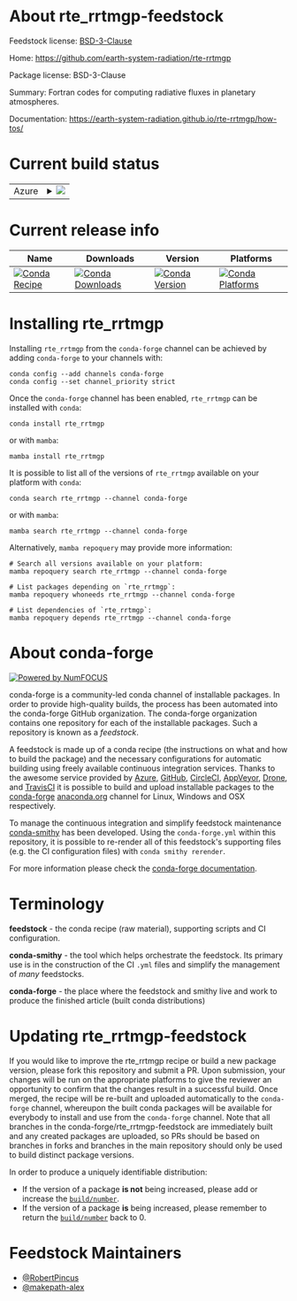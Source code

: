 About rte_rrtmgp-feedstock
==========================

Feedstock license: [BSD-3-Clause](https://github.com/conda-forge/rte_rrtmgp-feedstock/blob/main/LICENSE.txt)

Home: https://github.com/earth-system-radiation/rte-rrtmgp

Package license: BSD-3-Clause

Summary: Fortran codes for computing radiative fluxes in planetary atmospheres.

Documentation: https://earth-system-radiation.github.io/rte-rrtmgp/how-tos/

Current build status
====================


<table>
    
  <tr>
    <td>Azure</td>
    <td>
      <details>
        <summary>
          <a href="https://dev.azure.com/conda-forge/feedstock-builds/_build/latest?definitionId=25045&branchName=main">
            <img src="https://dev.azure.com/conda-forge/feedstock-builds/_apis/build/status/rte_rrtmgp-feedstock?branchName=main">
          </a>
        </summary>
        <table>
          <thead><tr><th>Variant</th><th>Status</th></tr></thead>
          <tbody><tr>
              <td>linux_64_python3.10.____cpython</td>
              <td>
                <a href="https://dev.azure.com/conda-forge/feedstock-builds/_build/latest?definitionId=25045&branchName=main">
                  <img src="https://dev.azure.com/conda-forge/feedstock-builds/_apis/build/status/rte_rrtmgp-feedstock?branchName=main&jobName=linux&configuration=linux%20linux_64_python3.10.____cpython" alt="variant">
                </a>
              </td>
            </tr><tr>
              <td>linux_64_python3.11.____cpython</td>
              <td>
                <a href="https://dev.azure.com/conda-forge/feedstock-builds/_build/latest?definitionId=25045&branchName=main">
                  <img src="https://dev.azure.com/conda-forge/feedstock-builds/_apis/build/status/rte_rrtmgp-feedstock?branchName=main&jobName=linux&configuration=linux%20linux_64_python3.11.____cpython" alt="variant">
                </a>
              </td>
            </tr><tr>
              <td>linux_64_python3.12.____cpython</td>
              <td>
                <a href="https://dev.azure.com/conda-forge/feedstock-builds/_build/latest?definitionId=25045&branchName=main">
                  <img src="https://dev.azure.com/conda-forge/feedstock-builds/_apis/build/status/rte_rrtmgp-feedstock?branchName=main&jobName=linux&configuration=linux%20linux_64_python3.12.____cpython" alt="variant">
                </a>
              </td>
            </tr><tr>
              <td>linux_64_python3.9.____cpython</td>
              <td>
                <a href="https://dev.azure.com/conda-forge/feedstock-builds/_build/latest?definitionId=25045&branchName=main">
                  <img src="https://dev.azure.com/conda-forge/feedstock-builds/_apis/build/status/rte_rrtmgp-feedstock?branchName=main&jobName=linux&configuration=linux%20linux_64_python3.9.____cpython" alt="variant">
                </a>
              </td>
            </tr><tr>
              <td>osx_64_python3.10.____cpython</td>
              <td>
                <a href="https://dev.azure.com/conda-forge/feedstock-builds/_build/latest?definitionId=25045&branchName=main">
                  <img src="https://dev.azure.com/conda-forge/feedstock-builds/_apis/build/status/rte_rrtmgp-feedstock?branchName=main&jobName=osx&configuration=osx%20osx_64_python3.10.____cpython" alt="variant">
                </a>
              </td>
            </tr><tr>
              <td>osx_64_python3.11.____cpython</td>
              <td>
                <a href="https://dev.azure.com/conda-forge/feedstock-builds/_build/latest?definitionId=25045&branchName=main">
                  <img src="https://dev.azure.com/conda-forge/feedstock-builds/_apis/build/status/rte_rrtmgp-feedstock?branchName=main&jobName=osx&configuration=osx%20osx_64_python3.11.____cpython" alt="variant">
                </a>
              </td>
            </tr><tr>
              <td>osx_64_python3.12.____cpython</td>
              <td>
                <a href="https://dev.azure.com/conda-forge/feedstock-builds/_build/latest?definitionId=25045&branchName=main">
                  <img src="https://dev.azure.com/conda-forge/feedstock-builds/_apis/build/status/rte_rrtmgp-feedstock?branchName=main&jobName=osx&configuration=osx%20osx_64_python3.12.____cpython" alt="variant">
                </a>
              </td>
            </tr><tr>
              <td>osx_64_python3.9.____cpython</td>
              <td>
                <a href="https://dev.azure.com/conda-forge/feedstock-builds/_build/latest?definitionId=25045&branchName=main">
                  <img src="https://dev.azure.com/conda-forge/feedstock-builds/_apis/build/status/rte_rrtmgp-feedstock?branchName=main&jobName=osx&configuration=osx%20osx_64_python3.9.____cpython" alt="variant">
                </a>
              </td>
            </tr><tr>
              <td>osx_arm64_python3.10.____cpython</td>
              <td>
                <a href="https://dev.azure.com/conda-forge/feedstock-builds/_build/latest?definitionId=25045&branchName=main">
                  <img src="https://dev.azure.com/conda-forge/feedstock-builds/_apis/build/status/rte_rrtmgp-feedstock?branchName=main&jobName=osx&configuration=osx%20osx_arm64_python3.10.____cpython" alt="variant">
                </a>
              </td>
            </tr><tr>
              <td>osx_arm64_python3.11.____cpython</td>
              <td>
                <a href="https://dev.azure.com/conda-forge/feedstock-builds/_build/latest?definitionId=25045&branchName=main">
                  <img src="https://dev.azure.com/conda-forge/feedstock-builds/_apis/build/status/rte_rrtmgp-feedstock?branchName=main&jobName=osx&configuration=osx%20osx_arm64_python3.11.____cpython" alt="variant">
                </a>
              </td>
            </tr><tr>
              <td>osx_arm64_python3.12.____cpython</td>
              <td>
                <a href="https://dev.azure.com/conda-forge/feedstock-builds/_build/latest?definitionId=25045&branchName=main">
                  <img src="https://dev.azure.com/conda-forge/feedstock-builds/_apis/build/status/rte_rrtmgp-feedstock?branchName=main&jobName=osx&configuration=osx%20osx_arm64_python3.12.____cpython" alt="variant">
                </a>
              </td>
            </tr><tr>
              <td>osx_arm64_python3.9.____cpython</td>
              <td>
                <a href="https://dev.azure.com/conda-forge/feedstock-builds/_build/latest?definitionId=25045&branchName=main">
                  <img src="https://dev.azure.com/conda-forge/feedstock-builds/_apis/build/status/rte_rrtmgp-feedstock?branchName=main&jobName=osx&configuration=osx%20osx_arm64_python3.9.____cpython" alt="variant">
                </a>
              </td>
            </tr><tr>
              <td>win_64_python3.10.____cpython</td>
              <td>
                <a href="https://dev.azure.com/conda-forge/feedstock-builds/_build/latest?definitionId=25045&branchName=main">
                  <img src="https://dev.azure.com/conda-forge/feedstock-builds/_apis/build/status/rte_rrtmgp-feedstock?branchName=main&jobName=win&configuration=win%20win_64_python3.10.____cpython" alt="variant">
                </a>
              </td>
            </tr><tr>
              <td>win_64_python3.11.____cpython</td>
              <td>
                <a href="https://dev.azure.com/conda-forge/feedstock-builds/_build/latest?definitionId=25045&branchName=main">
                  <img src="https://dev.azure.com/conda-forge/feedstock-builds/_apis/build/status/rte_rrtmgp-feedstock?branchName=main&jobName=win&configuration=win%20win_64_python3.11.____cpython" alt="variant">
                </a>
              </td>
            </tr><tr>
              <td>win_64_python3.12.____cpython</td>
              <td>
                <a href="https://dev.azure.com/conda-forge/feedstock-builds/_build/latest?definitionId=25045&branchName=main">
                  <img src="https://dev.azure.com/conda-forge/feedstock-builds/_apis/build/status/rte_rrtmgp-feedstock?branchName=main&jobName=win&configuration=win%20win_64_python3.12.____cpython" alt="variant">
                </a>
              </td>
            </tr><tr>
              <td>win_64_python3.9.____cpython</td>
              <td>
                <a href="https://dev.azure.com/conda-forge/feedstock-builds/_build/latest?definitionId=25045&branchName=main">
                  <img src="https://dev.azure.com/conda-forge/feedstock-builds/_apis/build/status/rte_rrtmgp-feedstock?branchName=main&jobName=win&configuration=win%20win_64_python3.9.____cpython" alt="variant">
                </a>
              </td>
            </tr>
          </tbody>
        </table>
      </details>
    </td>
  </tr>
</table>

Current release info
====================

| Name | Downloads | Version | Platforms |
| --- | --- | --- | --- |
| [![Conda Recipe](https://img.shields.io/badge/recipe-rte_rrtmgp-green.svg)](https://anaconda.org/conda-forge/rte_rrtmgp) | [![Conda Downloads](https://img.shields.io/conda/dn/conda-forge/rte_rrtmgp.svg)](https://anaconda.org/conda-forge/rte_rrtmgp) | [![Conda Version](https://img.shields.io/conda/vn/conda-forge/rte_rrtmgp.svg)](https://anaconda.org/conda-forge/rte_rrtmgp) | [![Conda Platforms](https://img.shields.io/conda/pn/conda-forge/rte_rrtmgp.svg)](https://anaconda.org/conda-forge/rte_rrtmgp) |

Installing rte_rrtmgp
=====================

Installing `rte_rrtmgp` from the `conda-forge` channel can be achieved by adding `conda-forge` to your channels with:

```
conda config --add channels conda-forge
conda config --set channel_priority strict
```

Once the `conda-forge` channel has been enabled, `rte_rrtmgp` can be installed with `conda`:

```
conda install rte_rrtmgp
```

or with `mamba`:

```
mamba install rte_rrtmgp
```

It is possible to list all of the versions of `rte_rrtmgp` available on your platform with `conda`:

```
conda search rte_rrtmgp --channel conda-forge
```

or with `mamba`:

```
mamba search rte_rrtmgp --channel conda-forge
```

Alternatively, `mamba repoquery` may provide more information:

```
# Search all versions available on your platform:
mamba repoquery search rte_rrtmgp --channel conda-forge

# List packages depending on `rte_rrtmgp`:
mamba repoquery whoneeds rte_rrtmgp --channel conda-forge

# List dependencies of `rte_rrtmgp`:
mamba repoquery depends rte_rrtmgp --channel conda-forge
```


About conda-forge
=================

[![Powered by
NumFOCUS](https://img.shields.io/badge/powered%20by-NumFOCUS-orange.svg?style=flat&colorA=E1523D&colorB=007D8A)](https://numfocus.org)

conda-forge is a community-led conda channel of installable packages.
In order to provide high-quality builds, the process has been automated into the
conda-forge GitHub organization. The conda-forge organization contains one repository
for each of the installable packages. Such a repository is known as a *feedstock*.

A feedstock is made up of a conda recipe (the instructions on what and how to build
the package) and the necessary configurations for automatic building using freely
available continuous integration services. Thanks to the awesome service provided by
[Azure](https://azure.microsoft.com/en-us/services/devops/), [GitHub](https://github.com/),
[CircleCI](https://circleci.com/), [AppVeyor](https://www.appveyor.com/),
[Drone](https://cloud.drone.io/welcome), and [TravisCI](https://travis-ci.com/)
it is possible to build and upload installable packages to the
[conda-forge](https://anaconda.org/conda-forge) [anaconda.org](https://anaconda.org/)
channel for Linux, Windows and OSX respectively.

To manage the continuous integration and simplify feedstock maintenance
[conda-smithy](https://github.com/conda-forge/conda-smithy) has been developed.
Using the ``conda-forge.yml`` within this repository, it is possible to re-render all of
this feedstock's supporting files (e.g. the CI configuration files) with ``conda smithy rerender``.

For more information please check the [conda-forge documentation](https://conda-forge.org/docs/).

Terminology
===========

**feedstock** - the conda recipe (raw material), supporting scripts and CI configuration.

**conda-smithy** - the tool which helps orchestrate the feedstock.
                   Its primary use is in the construction of the CI ``.yml`` files
                   and simplify the management of *many* feedstocks.

**conda-forge** - the place where the feedstock and smithy live and work to
                  produce the finished article (built conda distributions)


Updating rte_rrtmgp-feedstock
=============================

If you would like to improve the rte_rrtmgp recipe or build a new
package version, please fork this repository and submit a PR. Upon submission,
your changes will be run on the appropriate platforms to give the reviewer an
opportunity to confirm that the changes result in a successful build. Once
merged, the recipe will be re-built and uploaded automatically to the
`conda-forge` channel, whereupon the built conda packages will be available for
everybody to install and use from the `conda-forge` channel.
Note that all branches in the conda-forge/rte_rrtmgp-feedstock are
immediately built and any created packages are uploaded, so PRs should be based
on branches in forks and branches in the main repository should only be used to
build distinct package versions.

In order to produce a uniquely identifiable distribution:
 * If the version of a package **is not** being increased, please add or increase
   the [``build/number``](https://docs.conda.io/projects/conda-build/en/latest/resources/define-metadata.html#build-number-and-string).
 * If the version of a package **is** being increased, please remember to return
   the [``build/number``](https://docs.conda.io/projects/conda-build/en/latest/resources/define-metadata.html#build-number-and-string)
   back to 0.

Feedstock Maintainers
=====================

* [@RobertPincus](https://github.com/RobertPincus/)
* [@makepath-alex](https://github.com/makepath-alex/)

